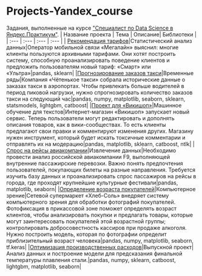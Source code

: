 # Projects-Yandex_course
Задания, выполненные на курсе ["Специалист по Data Science в Яндекс.Практикум"](https://praktikum.yandex.ru/profile/data-scientist/).
| Название проекта | Тема | Описание| Библиотеки | 
| :--- | :--- | :--- | :--- |
| [Рекомендация тарифов](https://github.com/Yanina-N/Projects-Yandex_course/blob/main/Tariffs_Megaline.ipynb)|Статистический анализ данных|Оператор мобильной связи «Мегалайн» выяснил: многие клиенты пользуются архивными тарифами. Они хотят построить систему, способную проанализировать поведение клиентов и предложить пользователям новый тариф: «Смарт» или «Ультра»|pandas, sklearn|
|[Прогнозирование заказов такси](https://github.com/Yanina-N/Projects-Yandex_course/blob/main/Taxi-Demand-Forcasting/Taxi_demand_forcast.ipynb)|Временные ряды|Компания «Чётенькое такси» собрала исторические данные о заказах такси в аэропортах. Чтобы привлекать больше водителей в период пиковой нагрузки, нужно спрогнозировать количество заказов такси на следующий час|pandas, numpy, matplotlib, seaborn, sklearn, statsmodels, lightgbm, catboost|
|[Проект для «Викишоп»](https://github.com/Yanina-N/Projects-Yandex_course/blob/main/Toxic-Comments/Toxic_comments.ipynb)|Машинное обучение для текстов|Интернет-магазин «Викишоп» запускает новый сервис. Теперь пользователи могут редактировать и дополнять описания товаров, как в вики-сообществах. То есть клиенты предлагают свои правки и комментируют изменения других. Магазину нужен инструмент, который будет искать токсичные комментарии и отправлять их на модерацию|pandas, matplotlib, sklearn, catboost, ntlk|
|[Спрос на рейсы авиакомпании](https://github.com/Yanina-N/Projects-Yandex_course/blob/main/Airline-Travel-Demand/Airline_travel_demand.ipynb)|Извлечение данных|Необходимо провести анализ российской авиакомпании F9, выполняющей внутренние пассажирские перевозки. Важно понять предпочтения пользователей, покупающих билеты на разные направления. Требуется изучить базу данных и проанализировать спрос пассажиров на рейсы в города, где проходят крупнейшие культурные фестивали|pandas, matplotlib, seaborn|
|[Определение возраста покупателей](https://github.com/Yanina-N/Projects-Yandex_course/blob/main/Age-Prediction/age_prediction.ipynb)|Компьютерное зрение|Сетевой супермаркет «Хлеб-Соль» внедряет систему компьютерного зрения для обработки фотографий покупателей. Фотофиксация в прикассовой зоне поможет определять возраст клиентов, чтобы анализировать покупки и предлагать товары, которые могут заинтересовать покупателей этой возрастной группы; контролировать добросовестность кассиров при продаже алкоголя. Нужно построить модель, которая по фотографии определит приблизительный возраст человека|pandas, numpy, matplotlib, seaborn, tf.keras|
|[Оптимизация производственных расходов](https://github.com/Yanina-N/Projects-Yandex_course/blob/main/Industry-solution/Industry_solution.ipynb)|Выпускной проект|Анализ данных и построение модели для предсказания финальной температуры плавления стали.|pandas, numpy, sklearn, catboost, lightgbm, matplotlib, seaborn|
